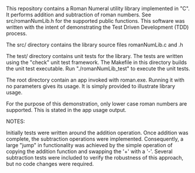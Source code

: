 This repository contains a Roman Numeral utility library implemented in "C". It performs
addition and subtraction of roman numbers. See src/romanNumLib.h for the supported public
functions. This software was written with the intent of demonstrating the Test Driven
Development (TDD) process.

The src/ directory contains the library source files romanNumLib.c and .h

The test/ directory contains unit tests for the library. The tests are written using the
"check" unit test framework. The Makefile in this directory builds the unit test
executable. Run "./romanNumLib_test" to execute the unit tests.

The root directory contain an app invoked with roman.exe. Running it with no parameters gives
its usage. It is simply provided to illustrate library usage.

For the purpose of this demonstration, only lower case roman numbers are supported. This
is stated in the app usage output.

NOTES:

Initially tests were written around the addition operation. Once addition was complete,
the subtraction operations were implemented. Consequently, a large "jump" in functionality
was achieved by the simple operation of copying the addition function and swapping the
'+' with a '-'. Several subtraction tests were included to verify the robustness of this
approach, but no code changes were required.

